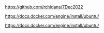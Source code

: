 https://github.com/rchidana/7Dec2022

https://docs.docker.com/engine/install/ubuntu/

https://docs.docker.com/engine/install/ubuntu/

